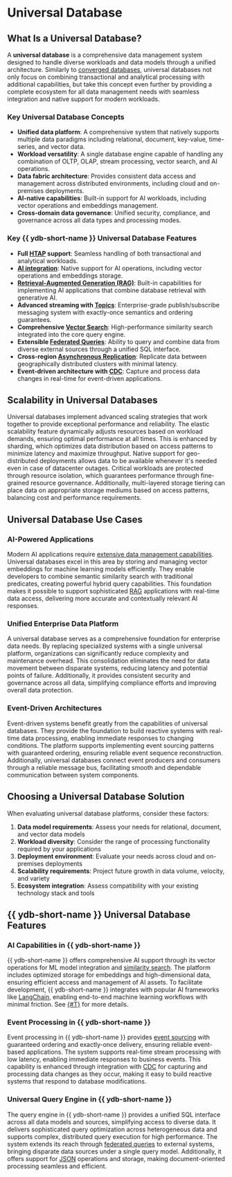 # Universal Database

## What Is a Universal Database?

A **universal database** is a comprehensive data management system designed to handle diverse workloads and data models through a unified architecture. Similarly to [converged databases](converged-database.md), universal databases not only focus on combining transactional and analytical processing with additional capabilities, but take this concept even further by providing a complete ecosystem for all data management needs with seamless integration and native support for modern workloads.

### Key Universal Database Concepts

* **Unified data platform**: A comprehensive system that natively supports multiple data paradigms including relational, document, key-value, time-series, and vector data.
* **Workload versatility**: A single database engine capable of handling any combination of OLTP, OLAP, stream processing, vector search, and AI operations.
* **Data fabric architecture**: Provides consistent data access and management across distributed environments, including cloud and on-premises deployments.
* **AI-native capabilities**: Built-in support for AI workloads, including vector operations and embeddings management.
* **Cross-domain data governance**: Unified security, compliance, and governance across all data types and processing modes.

### Key {{ ydb-short-name }} Universal Database Features

* **Full [HTAP](htap.md) support**: Seamless handling of both transactional and analytical workloads.
* **[AI integration](ai-database.md)**: Native support for AI operations, including vector operations and embeddings storage.
* **[Retrieval-Augmented Generation (RAG)](rag.md)**: Built-in capabilities for implementing AI applications that combine database retrieval with generative AI.
* **Advanced streaming with [Topics](topic.md)**: Enterprise-grade publish/subscribe messaging system with exactly-once semantics and ordering guarantees.
* **Comprehensive [Vector Search](vector_search.md)**: High-performance similarity search integrated into the core query engine.
* **Extensible [Federated Queries](federated_query/index.md)**: Ability to query and combine data from diverse external sources through a unified SQL interface.
* **Cross-region [Asynchronous Replication](async-replication.md)**: Replicate data between geographically distributed clusters with minimal latency.
* **Event-driven architecture with [CDC](cdc.md)**: Capture and process data changes in real-time for event-driven applications.

## Scalability in Universal Databases

Universal databases implement advanced scaling strategies that work together to provide exceptional performance and reliability. The elastic scalability feature dynamically adjusts resources based on workload demands, ensuring optimal performance at all times. This is enhanced by sharding, which optimizes data distribution based on access patterns to minimize latency and maximize throughput. Native support for geo-distributed deployments allows data to be available whenever it's needed even in case of datacenter outages. Critical workloads are protected through resource isolation, which guarantees performance through fine-grained resource governance. Additionally, multi-layered storage tiering can place data on appropriate storage mediums based on access patterns, balancing cost and performance requirements.

## Universal Database Use Cases

### AI-Powered Applications

Modern AI applications require [extensive data management capabilities](ai-database.md). Universal databases excel in this area by storing and managing vector embeddings for machine learning models efficiently. They enable developers to combine semantic similarity search with traditional predicates, creating powerful hybrid query capabilities. This foundation makes it possible to support sophisticated [RAG](rag.md) applications with real-time data access, delivering more accurate and contextually relevant AI responses.

### Unified Enterprise Data Platform

A universal database serves as a comprehensive foundation for enterprise data needs. By replacing specialized systems with a single universal platform, organizations can significantly reduce complexity and maintenance overhead. This consolidation eliminates the need for data movement between disparate systems, reducing latency and potential points of failure. Additionally, it provides consistent security and governance across all data, simplifying compliance efforts and improving overall data protection.

### Event-Driven Architectures

Event-driven systems benefit greatly from the capabilities of universal databases. They provide the foundation to build reactive systems with real-time data processing, enabling immediate responses to changing conditions. The platform supports implementing event sourcing patterns with guaranteed ordering, ensuring reliable event sequence reconstruction. Additionally, universal databases connect event producers and consumers through a reliable message bus, facilitating smooth and dependable communication between system components.

## Choosing a Universal Database Solution

When evaluating universal database platforms, consider these factors:

1. **Data model requirements**: Assess your needs for relational, document, and vector data models
2. **Workload diversity**: Consider the range of processing functionality required by your applications
3. **Deployment environment**: Evaluate your needs across cloud and on-premises deployments
4. **Scalability requirements**: Project future growth in data volume, velocity, and variety
5. **Ecosystem integration**: Assess compatibility with your existing technology stack and tools

## {{ ydb-short-name }} Universal Database Features

### AI Capabilities in {{ ydb-short-name }}

{{ ydb-short-name }} offers comprehensive AI support through its vector operations for ML model integration and [similarity search](vector_search.md). The platform includes optimized storage for embeddings and high-dimensional data, ensuring efficient access and management of AI assets. To facilitate development, {{ ydb-short-name }} integrates with popular AI frameworks like [LangChain](../integrations/vectorsearch/langchain.md), enabling end-to-end machine learning workflows with minimal friction. See [{#T}](ai-database.md) for more details.

### Event Processing in {{ ydb-short-name }}

Event processing in {{ ydb-short-name }} provides [event sourcing](topic.md) with guaranteed ordering and exactly-once delivery, ensuring reliable event-based applications. The system supports real-time stream processing with low latency, enabling immediate responses to business events. This capability is enhanced through integration with [CDC](cdc.md) for capturing and processing data changes as they occur, making it easy to build reactive systems that respond to database modifications.

### Universal Query Engine in {{ ydb-short-name }}

The query engine in {{ ydb-short-name }} provides a unified SQL interface across all data models and sources, simplifying access to diverse data. It delivers sophisticated query optimization across heterogeneous data and supports complex, distributed query execution for high performance. The system extends its reach through [federated queries](federated_query/index.md) to external systems, bringing disparate data sources under a single query model. Additionally, it offers support for [JSON](../yql/reference/builtins/json.md) operations and storage, making document-oriented processing seamless and efficient.